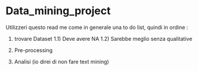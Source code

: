 # Data_mining_project
Utilizzeri questo read me come in generale una to do list, quindi in ordine : 

1) trovare Dataset
    1.1) Deve avere NA
    1.2) Sarebbe meglio senza qualitative

3) Pre-processing
4) Analisi (io direi di non fare text mining)
